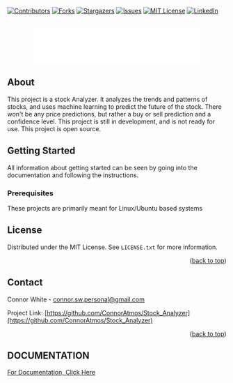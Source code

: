 <!-- Improved compatibility of back to top link: See: https://github.com/othneildrew/Best-README-Template/pull/73 -->
<a name="readme-top"></a>
<!--
*** Thanks for checking out the Best-README-Template. If you have a suggestion
*** that would make this better, please fork the repo and create a pull request
*** or simply open an issue with the tag "enhancement".
*** Don't forget to give the project a star!
*** Thanks again! Now go create something AMAZING! :D
-->



<!-- PROJECT SHIELDS -->
<!--
*** I'm using markdown "reference style" links for readability.
*** Reference links are enclosed in brackets [ ] instead of parentheses ( ).
*** See the bottom of this document for the declaration of the reference variables
*** for contributors-url, forks-url, etc. This is an optional, concise syntax you may use.
*** https://www.markdownguide.org/basic-syntax/#reference-style-links
-->
[![Contributors][contributors-shield]][contributors-url]
[![Forks][forks-shield]][forks-url]
[![Stargazers][stars-shield]][stars-url]
[![Issues][issues-shield]][issues-url]
[![MIT License][license-shield]][license-url]
[![LinkedIn][linkedin-shield]][linkedin-url]



<!-- PROJECT LOGO -->
<br />
<div align="center">
  <a href="https://github.com/othneildrew/Best-README-Template">
    <img src="/storage/logo.png" alt="Logo" height="80">
  </a>
</div>

<!-- ABOUT -->
## About


This project is a stock Analyzer. It analyzes the trends and patterns of stocks, and uses machine learning to predict
the future of the stock. There won't be any price predictions, but rather a buy or sell prediction and a confidence
level. This project is still in development, and is not ready for use. This project is open source.


<!-- GETTING STARTED -->
## Getting Started

All information about getting started can be seen by going into the documentation and following the instructions.

### Prerequisites

These projects are primarily meant for Linux/Ubuntu based systems



<!-- LICENSE -->
## License

Distributed under the MIT License. See `LICENSE.txt` for more information.

<p align="right">(<a href="#readme-top">back to top</a>)</p>



<!-- CONTACT -->
## Contact

Connor White - connor.sw.personal@gmail.com

Project Link: [https://github.com/ConnorAtmos/Stock_Analyzer](https://github.com/ConnorAtmos/Stock_Analyzer)

<p align="right">(<a href="#readme-top">back to top</a>)</p>


<!-- MARKDOWN LINKS & IMAGES -->
<!-- https://www.markdownguide.org/basic-syntax/#reference-style-links -->
[contributors-shield]: https://img.shields.io/github/contributors/ConnorAtmos/Stock_Analyzer.svg?style=for-the-badge
[contributors-url]: https://github.com/ConnorAtmos/Stock_Analyzer/graphs/contributors
[forks-shield]: https://img.shields.io/github/forks/ConnorAtmos/Stock_Analyzer.svg?style=for-the-badge
[forks-url]: https://github.com/ConnorAtmos/Stock_Analyzer/network/members
[stars-shield]: https://img.shields.io/github/stars/ConnorAtmos/Stock_Analyzer.svg?style=for-the-badge
[stars-url]: https://github.com/ConnorAtmos/Stock_Analyzer/stargazers
[issues-shield]: https://img.shields.io/github/issues/ConnorAtmos/Stock_Analyzer.svg?style=for-the-badge
[issues-url]: https://github.com/ConnorAtmos/Stock_Analyzer/issues
[license-shield]: https://img.shields.io/github/license/ConnorAtmos/Stock_Analyzer.svg?style=for-the-badge
[license-url]: https://github.com/ConnorAtmos/Stock_Analyzer/blob/master/LICENSE.txt
[linkedin-shield]: https://img.shields.io/badge/-LinkedIn-black.svg?style=for-the-badge&logo=linkedin&colorB=555
[linkedin-url]: https://www.linkedin.com/in/connor-white-38a5501a0/


## DOCUMENTATION

[For Documentation, Click Here](docs/DOCS.md)

